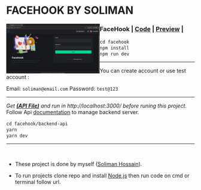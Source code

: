 # FACEHOOK BY SOLIMAN

<img src="public/preview.png" alt="facehook" width="250" align="left"/>

### FaceHook | [Code](https://github.com/solimanhossain/facehook/) | [Preview](https://solimanhossain-facehook.vercel.app) |

```
cd facehook
npm install
npm run dev
```

---

You can create account or use test account :

Email: `soliman@email.com`
Password: `test@123`

---

_Get ***[(API File)](https://github.com/solimanhossain/facehook/tree/main/backend-api)*** and run in http://localhost:3000/ before runing this project_. Follow Api [documentation](https://documenter.getpostman.com/view/9649334/2s9YyvBL56) to manage backend server.

```
cd facehook/backend-api
yarn
yarn dev
```

---

<br>

-   These project is done by myself ([Soliman Hossain](https://github.com/solimanhossain/)).

-   To run projects clone repo and install [Node.js](https://nodejs.org/en/download/) then run code on cmd or terminal follow url.
